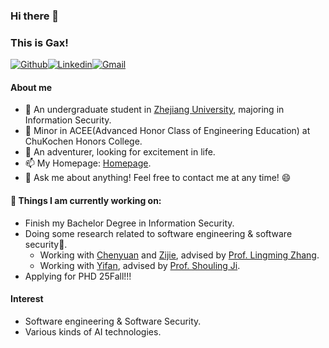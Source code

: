 ### Hi there 👋

### This is Gax!

[![Github](https://img.shields.io/badge/-Github-000?style=flat&logo=Github&logoColor=white)](https://github.com/Gax-c)[![Linkedin](https://img.shields.io/badge/-LinkedIn-blue?style=flat&logo=Linkedin&logoColor=white)](https://www.linkedin.com/in/zichen-xie-30845929b/)[![Gmail](https://img.shields.io/badge/-Gmail-c14438?style=flat&logo=Gmail&logoColor=white)](mailto:zichenxie0106@gmail.com)

#### About me 

- 🔭 An undergraduate student in [Zhejiang University](https://www.zju.edu.cn/english/), majoring in Information Security. 
- 📖 Minor in ACEE(Advanced Honor Class of Engineering Education) at ChuKochen Honors College.
- 👯 An adventurer, looking for excitement in life. 
- 📫 My Homepage: [Homepage](https://gax-c.github.io/).
- 💬 Ask me about anything! Feel free to contact me at any time! 😄



#### 🌱 Things I am currently working on: 

- Finish my Bachelor Degree in Information Security. 
- Doing some research related to software engineering & software security🚀.
  - Working with [Chenyuan](https://yangchenyuan.github.io/) and [Zijie](https://zzjas.com/), advised by [Prof. Lingming Zhang](https://lingming.cs.illinois.edu/). 
  - Working with [Yifan](https://anderson-xia.github.io/), advised by [Prof. Shouling Ji](https://scholar.google.com/citations?user=5HoF_9oAAAAJ&hl=en&oi=ao).
- Applying for PHD 25Fall!!!



#### Interest

- Software engineering & Software Security. 
- Various kinds of AI technologies. 


